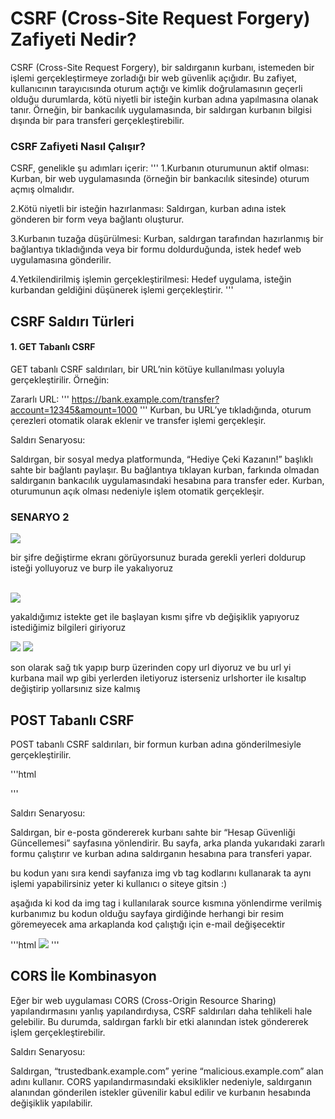<h1>CSRF (Cross-Site Request Forgery) Zafiyeti Nedir?</h1>

<p>CSRF (Cross-Site Request Forgery), bir saldırganın kurbanı, istemeden bir işlemi gerçekleştirmeye zorladığı bir web güvenlik açığıdır. Bu zafiyet, kullanıcının tarayıcısında oturum açtığı ve kimlik doğrulamasının geçerli olduğu durumlarda, kötü niyetli bir isteğin kurban adına yapılmasına olanak tanır. Örneğin, bir bankacılık uygulamasında, bir saldırgan kurbanın bilgisi dışında bir para transferi gerçekleştirebilir.</p>

<h3>CSRF Zafiyeti Nasıl Çalışır?</h3>
CSRF, genelikle şu adımları içerir:
'''
1.Kurbanın oturumunun aktif olması: Kurban, bir web uygulamasında (örneğin bir bankacılık sitesinde) oturum açmış olmalıdır.

2.Kötü niyetli bir isteğin hazırlanması: Saldırgan, kurban adına istek gönderen bir form veya bağlantı oluşturur.

3.Kurbanın tuzağa düşürülmesi: Kurban, saldırgan tarafından hazırlanmış bir bağlantıya tıkladığında veya bir formu doldurduğunda, istek hedef web uygulamasına gönderilir.

4.Yetkilendirilmiş işlemin gerçekleştirilmesi: Hedef uygulama, isteğin kurbandan geldiğini düşünerek işlemi gerçekleştirir.
'''
<h2>CSRF Saldırı Türleri</h2>
<h4>1. GET Tabanlı CSRF</h4>
GET tabanlı CSRF saldırıları, bir URL’nin kötüye kullanılması yoluyla gerçekleştirilir. Örneğin:

Zararlı URL:
'''
https://bank.example.com/transfer?account=12345&amount=1000
'''
Kurban, bu URL’ye tıkladığında, oturum çerezleri otomatik olarak eklenir ve transfer işlemi gerçekleşir.

Saldırı Senaryosu:

Saldırgan, bir sosyal medya platformunda, “Hediye Çeki Kazanın!” başlıklı sahte bir bağlantı paylaşır. Bu bağlantıya tıklayan kurban, farkında olmadan saldırganın bankacılık uygulamasındaki hesabına para transfer eder. Kurban, oturumunun açık olması nedeniyle işlem otomatik gerçekleşir.

<h3>SENARYO 2</h3>
<img src="C:\Users\BERAT AHMET\Desktop\s\1.png">
<p>bir şifre değiştirme ekranı görüyorsunuz burada gerekli yerleri doldurup isteği yolluyoruz ve burp ile yakalıyoruz</p><br>
<img src="C:\Users\BERAT AHMET\Desktop\s\2.png">
<p>yakaldığımız istekte get ile başlayan kısmı  şifre vb değişiklik yapıyoruz istediğimiz bilgileri giriyoruz</p>
<img src="C:\Users\BERAT AHMET\Desktop\s\3.png">
<img src="C:\Users\BERAT AHMET\Desktop\s\4.png">
<p>son olarak sağ tık yapıp burp üzerinden copy url diyoruz ve bu url yi kurbana mail wp gibi yerlerden iletiyoruz isterseniz urlshorter ile kısaltıp değiştirip yollarsınız size kalmış</p>

<h2>POST Tabanlı CSRF</h2>
<p>POST tabanlı CSRF saldırıları, bir formun kurban adına gönderilmesiyle gerçekleştirilir.</p>
'''html
<html>
  <body>
    <form action="https://bank.example.com/transfer" method="POST">
      <input type="hidden" name="account" value="12345">
      <input type="hidden" name="amount" value="1000">
    </form>
    <script>
      document.forms[0].submit();
    </script>
  </body>
</html>
'''
<p>Saldırı Senaryosu:

Saldırgan, bir e-posta göndererek kurbanı sahte bir “Hesap Güvenliği Güncellemesi” sayfasına yönlendirir. Bu sayfa, arka planda yukarıdaki zararlı formu çalıştırır ve kurban adına saldırganın hesabına para transferi yapar.

bu kodun yanı sıra kendi sayfanıza img vb tag kodlarını kullanarak ta aynı işlemi yapabilirsiniz yeter ki kullanıcı o siteye gitsin :)

aşağıda ki kod da img tag i kullanılarak source kısmına yönlendirme verilmiş kurbanımız bu kodun olduğu sayfaya girdiğinde herhangi bir resim göremeyecek ama arkaplanda kod çalıştığı için e-mail değişecektir</p>

'''html
<img src="https://csrfinj.com/email/change?email=pwned@evil-user.net">
'''

<h2>CORS İle Kombinasyon</h2>
<p>Eğer bir web uygulaması CORS (Cross-Origin Resource Sharing) yapılandırmasını yanlış yapılandırdıysa, CSRF saldırıları daha tehlikeli hale gelebilir. Bu durumda, saldırgan farklı bir etki alanından istek göndererek işlem gerçekleştirebilir.

Saldırı Senaryosu:

Saldırgan, “trustedbank.example.com” yerine “malicious.example.com” alan adını kullanır. CORS yapılandırmasındaki eksiklikler nedeniyle, saldırganın alanından gönderilen istekler güvenilir kabul edilir ve kurbanın hesabında değişiklik yapılabilir.</p>

